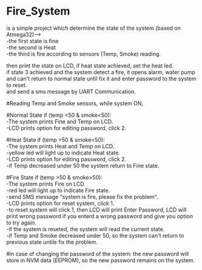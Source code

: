 # Fire_System 
is a simple project which determine the state of the system (based on Atmega32)-->             
-the first state is fine          
-the second is Heat             
-the third is fire according to sensors (Temp, Smoke) reading.                     

then print the state on LCD, if heat state achieved, set the heat led.            
if state 3 achieved and the system detect a fire, it opens alarm, water pump and can't return to normal state until fix it and enter password to the system to reset.          
and send a sms message by UART Communication. 

#Reading Temp and Smoke sensors, while system ON,           

#Normal State if (temp <50 & smoke<50):        
-The system prints Fine and Temp on LCD.            
-LCD prints option for editing password, click 2.           

#Heat State if (temp >50 & smoke<50):            
-The system prints Heat and Temp on LCD.             
-yellow led will light up to indicate Heat state.    
-LCD prints option for editing password, click 2.           
-if Temp decreased under 50 the system return to Fine state.              

#Fire State if (temp >50 & smoke>50):        
-The system prints Fire on LCD.              
-red led will light up to indicate Fire state.  
-send SMS message "system is fire, please fix the problem".  
-LCD prints option for reset system, click 1.                 
-to reset system will click 1, then LCD will print Enter Password, LCD will print wrong password if you enterd a wrong password and give you option to try again.           
-if the system is reseted, the system will read the current state.            
-if Temp and Smoke decreased under 50, so the system can't return to previous state untile fix the problem.             

#in case of changing the password of the system: the new password will store in NVM data (EEPROM), so the new password remains on the system.           
